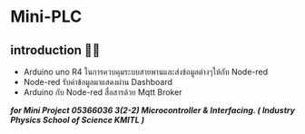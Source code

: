 # Mini-PLC

## introduction :memo::speech_balloon:
- Arduino uno R4 ในการควบคุมระบบสายพานและส่งข้อมูลต่างๆให้กับ Node-red
- Node-red รับค่าข้อมูลมาแสดงผ่าน Dashboard 
- Arduino กับ Node-red สื่อสารด้วย Mqtt Broker


***for Mini Project 05366036 3(2-2) Microcontroller &amp; Interfacing.  ( Industry Physics  School of Science KMITL )***

